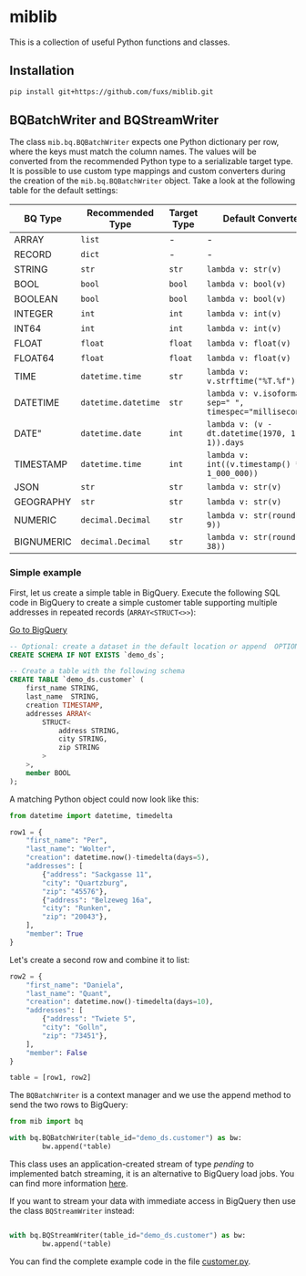 # miblib

This is a collection of useful Python functions and classes.

## Installation

```bash
pip install git+https://github.com/fuxs/miblib.git
```

## BQBatchWriter and BQStreamWriter

The class ```mib.bq.BQBatchWriter``` expects one Python dictionary per row,
where the keys must match the column names. The values will be converted from
the recommended Python type to a serializable target type. It is possible to use
custom type mappings and custom converters during the creation of the
```mib.bq.BQBatchWriter``` object. Take a look at the following table for the
default settings:

| BQ Type  | Recommended Type | Target Type | Default Converter |
|----------|------------------|-------------|-------------------|
| ARRAY | ```list```| - | - |
| RECORD | ```dict```| - | - |
| STRING   | ```str```   |```str```   | ```lambda v: str(v)```|
| BOOL     | ```bool```  |```bool```   | ```lambda v: bool(v)```|
| BOOLEAN  | ```bool```  |```bool```   | ```lambda v: bool(v)```|
| INTEGER  | ```int```   |```int```   | ```lambda v: int(v)```|
| INT64    | ```int```   |```int```   | ```lambda v: int(v)```|
| FLOAT    | ```float``` |```float```   | ```lambda v: float(v)```|
| FLOAT64  | ```float``` |```float```   | ```lambda v: float(v)```|
| TIME     | ```datetime.time```|```str```   | ```lambda v: v.strftime("%T.%f")```|
| DATETIME | ```datetime.datetime```|```str```   | ```lambda v: v.isoformat( sep=" ", timespec="milliseconds")```|
| DATE"    | ```datetime.date```|```int```   | ```lambda v: (v - dt.datetime(1970, 1, 1)).days```|
| TIMESTAMP| ```datetime.time```|```int```   | ```lambda v: int((v.timestamp() * 1_000_000))```|
| JSON     | ```str```   |```str```   | ```lambda v: str(v)```|
| GEOGRAPHY| ```str```   |```str```   | ```lambda v: str(v)```|
| NUMERIC  | ```decimal.Decimal```|```str```   | ```lambda v: str(round(v, 9))```|
| BIGNUMERIC|```decimal.Decimal```|```str```   | ```lambda v: str(round(v, 38))```|

### Simple example

First, let us create a simple table in BigQuery. Execute the following SQL code in BigQuery to create a simple customer table supporting multiple addresses in repeated records (```ARRAY<STRUCT<>>```):

[Go to BigQuery](https://console.cloud.google.com/bigquery)

```SQL
-- Optional: create a dataset in the default location or append  OPTIONS(location="us-central1")
CREATE SCHEMA IF NOT EXISTS `demo_ds`;

-- Create a table with the following schema
CREATE TABLE `demo_ds.customer` (
    first_name STRING,
    last_name  STRING,
    creation TIMESTAMP,
    addresses ARRAY<
        STRUCT<
            address STRING,
            city STRING,
            zip STRING
        >
    >,
    member BOOL
);
```

A matching Python object could now look like this:

```Python
from datetime import datetime, timedelta

row1 = {
    "first_name": "Per",
    "last_name": "Wolter",
    "creation": datetime.now()-timedelta(days=5),
    "addresses": [
        {"address": "Sackgasse 11",
        "city": "Quartzburg",
        "zip": "45576"},
        {"address": "Belzeweg 16a",
        "city": "Runken",
        "zip": "20043"},
    ],
    "member": True
}
```

Let's create a second row and combine it to list:

```Python
row2 = {
    "first_name": "Daniela",
    "last_name": "Quant",
    "creation": datetime.now()-timedelta(days=10),
    "addresses": [
        {"address": "Twiete 5",
        "city": "Golln",
        "zip": "73451"},
    ],
    "member": False
}

table = [row1, row2]
```

The ```BQBatchWriter``` is a context manager and we use the append method to
send the two rows to BigQuery:

```Python
from mib import bq

with bq.BQBatchWriter(table_id="demo_ds.customer") as bw:
        bw.append(*table)
```

This class uses an application-created stream of type *pending* to implemented
batch streaming, it is an alternative to BigQuery load jobs. You can find more
information
[here](https://cloud.google.com/bigquery/docs/write-api#pending_type).

If you want to stream your data with immediate access in BigQuery then use the
class ```BQStreamWriter``` instead:

```Python

with bq.BQStreamWriter(table_id="demo_ds.customer") as bw:
        bw.append(*table)
```

You can find the complete example code in the file
[customer.py](examples/customer.py).
